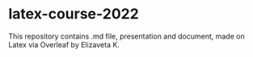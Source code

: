 # latex-course-2022
This repository contains .md file, presentation and document, made on Latex via Overleaf by Elizaveta K.
